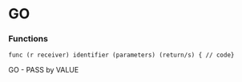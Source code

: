 # GO

### Functions
```
func (r receiver) identifier (parameters) (return/s) { // code}
```

GO - PASS by VALUE  